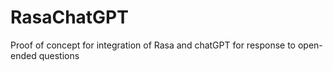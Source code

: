 # RasaChatGPT
Proof of concept for integration of Rasa and chatGPT for response to open-ended questions
